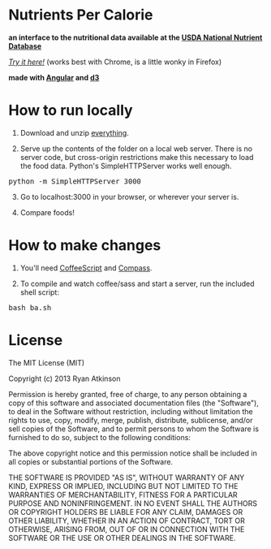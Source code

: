Nutrients Per Calorie
=====================

**an interface to the nutritional data available at the [USDA National Nutrient Database](http://ndb.nal.usda.gov/)**

*[Try it here!](http://ryanatkn.github.com/nutrients-per-calorie)* (works best with Chrome, is a little wonky in Firefox)

**made with [Angular](http://angularjs.org/) and [d3](http://d3js.org/)**


How to run locally
==================

1. Download and unzip [everything](https://github.com/ryanatkn/nutrients-per-calorie/archive/master.zip).

2. Serve up the contents of the folder on a local web server. There is no server code, but cross-origin restrictions make this necessary to load the food data. Python's SimpleHTTPServer works well enough.

  <pre>python -m SimpleHTTPServer 3000</pre>
  
3. Go to localhost:3000 in your browser, or wherever your server is.

4. Compare foods!


How to make changes
===================

1. You'll need [CoffeeScript](http://coffeescript.org/) and [Compass](http://compass-style.org/). 

2. To compile and watch coffee/sass and start a server, run the included shell script:
  
  <pre>bash ba.sh</pre>


License
=======

The MIT License (MIT)

Copyright (c) 2013 Ryan Atkinson

Permission is hereby granted, free of charge, to any person obtaining a copy of this software and associated documentation files (the "Software"), to deal in the Software without restriction, including without limitation the rights to use, copy, modify, merge, publish, distribute, sublicense, and/or sell copies of the Software, and to permit persons to whom the Software is furnished to do so, subject to the following conditions:

The above copyright notice and this permission notice shall be included in all copies or substantial portions of the Software.

THE SOFTWARE IS PROVIDED "AS IS", WITHOUT WARRANTY OF ANY KIND, EXPRESS OR IMPLIED, INCLUDING BUT NOT LIMITED TO THE WARRANTIES OF MERCHANTABILITY, FITNESS FOR A PARTICULAR PURPOSE AND NONINFRINGEMENT. IN NO EVENT SHALL THE AUTHORS OR COPYRIGHT HOLDERS BE LIABLE FOR ANY CLAIM, DAMAGES OR OTHER LIABILITY, WHETHER IN AN ACTION OF CONTRACT, TORT OR OTHERWISE, ARISING FROM, OUT OF OR IN CONNECTION WITH THE SOFTWARE OR THE USE OR OTHER DEALINGS IN THE SOFTWARE.
